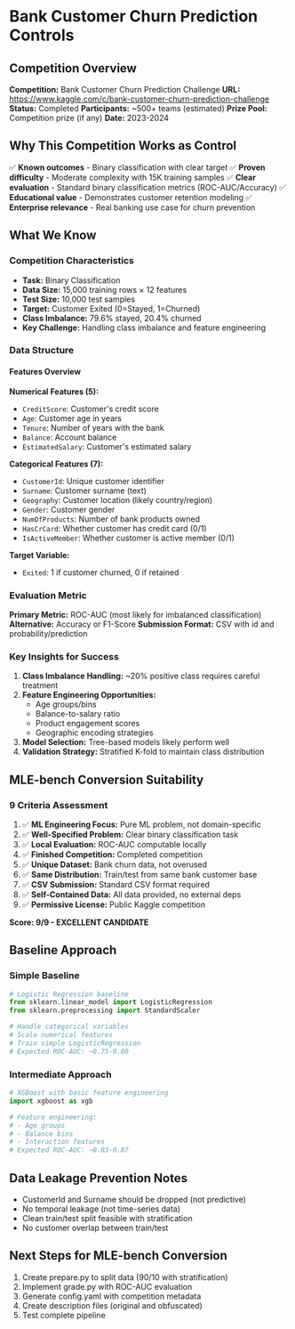 # Bank Customer Churn Prediction Controls

## Competition Overview
**Competition:** Bank Customer Churn Prediction Challenge
**URL:** https://www.kaggle.com/c/bank-customer-churn-prediction-challenge
**Status:** Completed
**Participants:** ~500+ teams (estimated)
**Prize Pool:** Competition prize (if any)
**Date:** 2023-2024

## Why This Competition Works as Control
✅ **Known outcomes** - Binary classification with clear target
✅ **Proven difficulty** - Moderate complexity with 15K training samples
✅ **Clear evaluation** - Standard binary classification metrics (ROC-AUC/Accuracy)
✅ **Educational value** - Demonstrates customer retention modeling
✅ **Enterprise relevance** - Real banking use case for churn prevention

## What We Know

### Competition Characteristics
- **Task:** Binary Classification
- **Data Size:** 15,000 training rows × 12 features
- **Test Size:** 10,000 test samples
- **Target:** Customer Exited (0=Stayed, 1=Churned)
- **Class Imbalance:** 79.6% stayed, 20.4% churned
- **Key Challenge:** Handling class imbalance and feature engineering

### Data Structure

#### Features Overview
**Numerical Features (5):**
- `CreditScore`: Customer's credit score
- `Age`: Customer age in years
- `Tenure`: Number of years with the bank
- `Balance`: Account balance
- `EstimatedSalary`: Customer's estimated salary

**Categorical Features (7):**
- `CustomerId`: Unique customer identifier
- `Surname`: Customer surname (text)
- `Geography`: Customer location (likely country/region)
- `Gender`: Customer gender
- `NumOfProducts`: Number of bank products owned
- `HasCrCard`: Whether customer has credit card (0/1)
- `IsActiveMember`: Whether customer is active member (0/1)

**Target Variable:**
- `Exited`: 1 if customer churned, 0 if retained

### Evaluation Metric
**Primary Metric:** ROC-AUC (most likely for imbalanced classification)
**Alternative:** Accuracy or F1-Score
**Submission Format:** CSV with id and probability/prediction

### Key Insights for Success
1. **Class Imbalance Handling:** ~20% positive class requires careful treatment
2. **Feature Engineering Opportunities:**
   - Age groups/bins
   - Balance-to-salary ratio
   - Product engagement scores
   - Geographic encoding strategies
3. **Model Selection:** Tree-based models likely perform well
4. **Validation Strategy:** Stratified K-fold to maintain class distribution

## MLE-bench Conversion Suitability

### 9 Criteria Assessment
1. ✅ **ML Engineering Focus:** Pure ML problem, not domain-specific
2. ✅ **Well-Specified Problem:** Clear binary classification task
3. ✅ **Local Evaluation:** ROC-AUC computable locally
4. ✅ **Finished Competition:** Completed competition
5. ✅ **Unique Dataset:** Bank churn data, not overused
6. ✅ **Same Distribution:** Train/test from same bank customer base
7. ✅ **CSV Submission:** Standard CSV format required
8. ✅ **Self-Contained Data:** All data provided, no external deps
9. ✅ **Permissive License:** Public Kaggle competition

**Score: 9/9 - EXCELLENT CANDIDATE**

## Baseline Approach

### Simple Baseline
```python
# Logistic Regression baseline
from sklearn.linear_model import LogisticRegression
from sklearn.preprocessing import StandardScaler

# Handle categorical variables
# Scale numerical features
# Train simple LogisticRegression
# Expected ROC-AUC: ~0.75-0.80
```

### Intermediate Approach
```python
# XGBoost with basic feature engineering
import xgboost as xgb

# Feature engineering:
# - Age groups
# - Balance bins
# - Interaction features
# Expected ROC-AUC: ~0.83-0.87
```

## Data Leakage Prevention Notes
- CustomerId and Surname should be dropped (not predictive)
- No temporal leakage (not time-series data)
- Clean train/test split feasible with stratification
- No customer overlap between train/test

## Next Steps for MLE-bench Conversion
1. Create prepare.py to split data (90/10 with stratification)
2. Implement grade.py with ROC-AUC evaluation
3. Generate config.yaml with competition metadata
4. Create description files (original and obfuscated)
5. Test complete pipeline